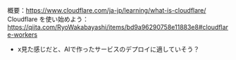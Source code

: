 概要：https://www.cloudflare.com/ja-jp/learning/what-is-cloudflare/
Cloudflare を使い始めよう：https://qiita.com/RyoWakabayashi/items/bd9a96290758e11883e8#cloudflare-workers
- x見た感じだと、AIで作ったサービスのデプロイに適していそう？